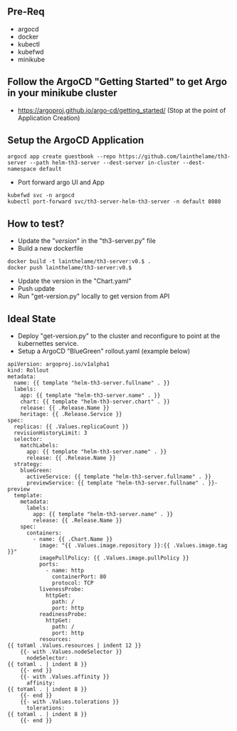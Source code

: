 ## Pre-Req
- argocd
- docker
- kubectl
- kubefwd
- minikube
## Follow the ArgoCD "Getting Started" to get Argo in your minikube cluster
- https://argoproj.github.io/argo-cd/getting_started/ (Stop at the point of Application Creation)

## Setup the ArgoCD Application
```
argocd app create guestbook --repo https://github.com/lainthelame/th3-server --path helm-th3-server --dest-server in-cluster --dest-namespace default
```
- Port forward argo UI and App
```
kubefwd svc -n argocd
kubectl port-forward svc/th3-server-helm-th3-server -n default 8080
```
## How to test?
- Update the "_version_" in the "th3-server.py" file
- Build a new dockerfile 
``` 
docker build -t lainthelame/th3-server:v0.$ .
docker push lainthelame/th3-server:v0.$
```
- Update the version in the "Chart.yaml"
- Push update
- Run "get-version.py" locally to get version from API

## Ideal State
- Deploy "get-version.py" to the cluster and reconfigure to point at the kubernettes service.
- Setup a ArgoCD "BlueGreen" rollout.yaml (example below)
```
apiVersion: argoproj.io/v1alpha1
kind: Rollout
metadata:
  name: {{ template "helm-th3-server.fullname" . }}
  labels:
    app: {{ template "helm-th3-server.name" . }}
    chart: {{ template "helm-th3-server.chart" . }}
    release: {{ .Release.Name }}
    heritage: {{ .Release.Service }}
spec:
  replicas: {{ .Values.replicaCount }}
  revisionHistoryLimit: 3
  selector:
    matchLabels:
      app: {{ template "helm-th3-server.name" . }}
      release: {{ .Release.Name }}
  strategy:
    blueGreen:
      activeService: {{ template "helm-th3-server.fullname" . }}
      previewService: {{ template "helm-th3-server.fullname" . }}-preview
  template:
    metadata:
      labels:
        app: {{ template "helm-th3-server.name" . }}
        release: {{ .Release.Name }}
    spec:
      containers:
        - name: {{ .Chart.Name }}
          image: "{{ .Values.image.repository }}:{{ .Values.image.tag }}"
          imagePullPolicy: {{ .Values.image.pullPolicy }}
          ports:
            - name: http
              containerPort: 80
              protocol: TCP
          livenessProbe:
            httpGet:
              path: /
              port: http
          readinessProbe:
            httpGet:
              path: /
              port: http
          resources:
{{ toYaml .Values.resources | indent 12 }}
    {{- with .Values.nodeSelector }}
      nodeSelector:
{{ toYaml . | indent 8 }}
    {{- end }}
    {{- with .Values.affinity }}
      affinity:
{{ toYaml . | indent 8 }}
    {{- end }}
    {{- with .Values.tolerations }}
      tolerations:
{{ toYaml . | indent 8 }}
    {{- end }}
```